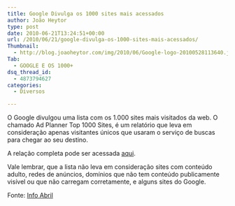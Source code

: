 ```yaml
---
title: Google Divulga os 1000 sites mais acessados
author: João Heytor
type: post
date: 2010-06-21T13:24:51+00:00
url: /2010/06/21/google-divulga-os-1000-sites-mais-acessados/
Thumbnail:
  - http://blog.joaoheytor.com/img/2010/06/Google-logo-20100528113640.jpg
Tab:
  - GOOGLE E OS 1000+
dsq_thread_id:
  - 4873794627
categories:
  - Diversos

---
```

O Google divulgou uma lista com os 1.000 sites mais visitados da web. O chamado Ad Planner Top 1000 Sites, é um relatório que leva em consideração apenas visitantes únicos que usaram o serviço de buscas para chegar ao seu destino.

A relação completa pode ser acessada <a href="http://www.google.com/adplanner/static/top1000/" target="_blank">aqui</a>.

Vale lembrar, que a lista não leva em consideração sites com conteúdo adulto, redes de anúncios, domínios que não tem conteúdo publicamente visível ou que não carregam corretamente, e alguns sites do Google.

Fonte: <a href="http://info.abril.com.br/noticias/internet/google-divulga-lista-dos-mil-sites-mais-visi-28052010-12.shl" target="_blank" class="broken_link">Info Abril</a>